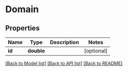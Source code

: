 # Domain

## Properties
Name | Type | Description | Notes
------------ | ------------- | ------------- | -------------
**id** | **double** |  | [optional] 

[[Back to Model list]](../../README.md#documentation-for-models) [[Back to API list]](../../README.md#documentation-for-api-endpoints) [[Back to README]](../../README.md)


